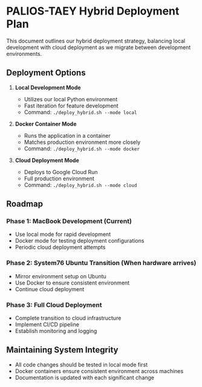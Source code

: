 # PALIOS-TAEY Hybrid Deployment Plan

This document outlines our hybrid deployment strategy, balancing local development with cloud deployment as we migrate between development environments.

## Deployment Options

1. **Local Development Mode**
   - Utilizes our local Python environment
   - Fast iteration for feature development
   - Command: `./deploy_hybrid.sh --mode local`

2. **Docker Container Mode**
   - Runs the application in a container
   - Matches production environment more closely
   - Command: `./deploy_hybrid.sh --mode docker`

3. **Cloud Deployment Mode**
   - Deploys to Google Cloud Run
   - Full production environment
   - Command: `./deploy_hybrid.sh --mode cloud`

## Roadmap

### Phase 1: MacBook Development (Current)
- Use local mode for rapid development
- Docker mode for testing deployment configurations
- Periodic cloud deployment attempts

### Phase 2: System76 Ubuntu Transition (When hardware arrives)
- Mirror environment setup on Ubuntu
- Use Docker to ensure consistent environment
- Continue cloud deployment

### Phase 3: Full Cloud Deployment
- Complete transition to cloud infrastructure
- Implement CI/CD pipeline
- Establish monitoring and logging

## Maintaining System Integrity

- All code changes should be tested in local mode first
- Docker containers ensure consistent environment across machines
- Documentation is updated with each significant change
